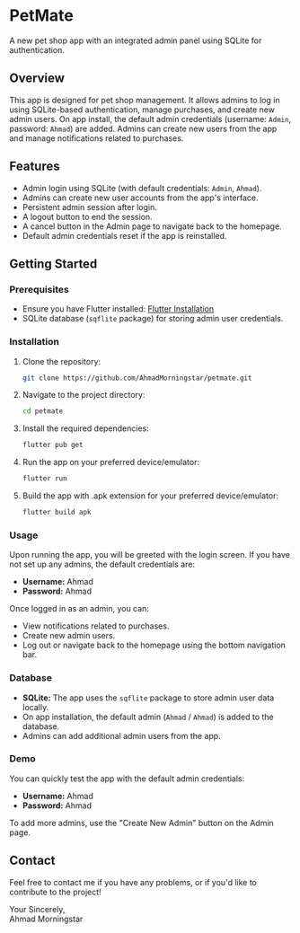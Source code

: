 # PetMate

A new pet shop app with an integrated admin panel using SQLite for authentication.

## Overview

This app is designed for pet shop management. It allows admins to log in using SQLite-based authentication, manage purchases, and create new admin users. On app install, the default admin credentials (username: `Admin`, password: `Ahmad`) are added. Admins can create new users from the app and manage notifications related to purchases.

## Features

- Admin login using SQLite (with default credentials: `Admin`, `Ahmad`).
- Admins can create new user accounts from the app's interface.
- Persistent admin session after login.
- A logout button to end the session.
- A cancel button in the Admin page to navigate back to the homepage.
- Default admin credentials reset if the app is reinstalled.

## Getting Started

### Prerequisites

- Ensure you have Flutter installed: [Flutter Installation](https://flutter.dev/docs/get-started/install)
- SQLite database (`sqflite` package) for storing admin user credentials.

### Installation

1. Clone the repository:
    ```bash
    git clone https://github.com/AhmadMorningstar/petmate.git
    ```
2. Navigate to the project directory:
    ```bash
    cd petmate
    ```
3. Install the required dependencies:
    ```bash
    flutter pub get
    ```

4. Run the app on your preferred device/emulator:
    ```bash
    flutter run
    ```
    
5. Build the app with .apk extension for your preferred device/emulator:
    ```bash
    flutter build apk
    ```

### Usage

Upon running the app, you will be greeted with the login screen. If you have not set up any admins, the default credentials are:
- **Username:** Ahmad
- **Password:** Ahmad

Once logged in as an admin, you can:
- View notifications related to purchases.
- Create new admin users.
- Log out or navigate back to the homepage using the bottom navigation bar.

### Database

- **SQLite:** The app uses the `sqflite` package to store admin user data locally.
- On app installation, the default admin (`Ahmad` / `Ahmad`) is added to the database.
- Admins can add additional admin users from the app.

### Demo

You can quickly test the app with the default admin credentials:
- **Username:** Ahmad
- **Password:** Ahmad

To add more admins, use the "Create New Admin" button on the Admin page.

## Contact

Feel free to contact me if you have any problems, or if you'd like to contribute to the project!

Your Sincerely,  
Ahmad Morningstar
